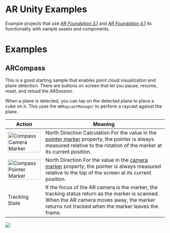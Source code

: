 # AR Unity Examples

Example projects that use [*AR Foundation 3.1*](https://docs.unity3d.com/Packages/com.unity.xr.arfoundation@3.1/manual/index.html) and [*AR Foundation 4.1*](https://docs.unity3d.com/Packages/com.unity.xr.arfoundation@4.1/manual/index.html) its functionality with sample assets and components.

# Examples

## ARCompass

This is a good starting sample that enables point cloud visualization and plane detection. There are buttons on screen that let you pause, resume, reset, and reload the ARSession.

When a plane is detected, you can tap on the detected plane to place a cube on it. This uses the `ARRaycastManager` to perform a raycast against the plane.

| Action | Meaning |
| ------ | ------- |
|   <img src="https://storage.googleapis.com/fns-blog/public/frontend/assets/images/project/ar-compass/pointerMarker.png" width="100%" alt="Compass Camera Marker"></img>     | North Direction Calculation For the value in the [pointer marker](https://storage.googleapis.com/fns-blog/public/frontend/assets/images/project/ar-compass/pointerMarker.png) property, the pointer is always measured relative to the rotation of the marker at its current position.|
|<img src="https://storage.googleapis.com/fns-blog/public/frontend/assets/images/project/ar-compass/cameraMarker.png" width="100%" alt="Compass Pointer Marker"></img>|North Direction For the value in the [camera marker](https://storage.googleapis.com/fns-blog/public/frontend/assets/images/project/ar-compass/cameraMarker.png) property, the pointer is always measured relative to the top of the screen at its current position. |
| Tracking State | If the focus of the AR camera is the marker, the tracking status return as the marker is scanned. When the AR camera moves away, the marker returns not tracked when the marker leaves the frame. |

 ![](https://storage.googleapis.com/fns-blog/public/frontend/assets/images/project/ar-compass/20201001_123030.gif)
